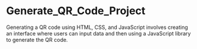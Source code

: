 # Generate_QR_Code_Project
Generating a QR code using HTML, CSS, and JavaScript involves creating an interface where users can input data and then using a JavaScript library to generate the QR code.
